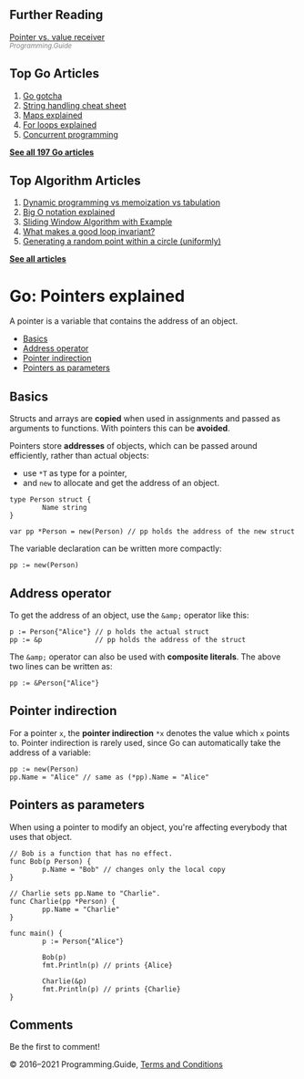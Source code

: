 



## Further Reading

[Pointer vs. value receiver](pointer-vs-value-receiver.html)  
<span style="color: grey; font-style: italic; font-size: smaller">Programming.Guide</span>

## Top Go Articles

1.  [Go gotcha](go-gotcha.html)
2.  [String handling cheat sheet](string-functions-reference-cheat-sheet.html)
3.  [Maps explained](maps-explained.html)
4.  [For loops explained](for-loop.html)
5.  [Concurrent programming](go-concurrency-tutorial.html)

[**See all 197 Go articles**](index.html)



## Top Algorithm Articles

1.  [Dynamic programming vs memoization vs tabulation](../dynamic-programming-vs-memoization-vs-tabulation.html)
2.  [Big O notation explained](../big-o-notation-explained.html)
3.  [Sliding Window Algorithm with Example](../sliding-window-example.html)
4.  [What makes a good loop invariant?](../what-makes-a-good-loop-invariant.html)
5.  [Generating a random point within a circle (uniformly)](../random-point-within-circle.html)

[**See all articles**](../index.html)

# Go: Pointers explained

A pointer is a vari­able that con­tains the address of an object.

- [Basics](pointers-explained.html#basics)
- [Address operator](pointers-explained.html#address-operator)
- [Pointer indirection](pointers-explained.html#pointer-indirection)
- [Pointers as parameters](pointers-explained.html#pointers-as-parameters)

## Basics

Structs and arrays are **copied** when used in assignments and passed as arguments to functions. With pointers this can be **avoided**.

Pointers store **addresses** of objects, which can be passed around efficiently, rather than actual objects:

- use `*T` as type for a pointer,
- and `new` to allocate and get the address of an object.

<!-- -->

    type Person struct {
            Name string
    }

    var pp *Person = new(Person) // pp holds the address of the new struct

The variable declaration can be written more compactly:

    pp := new(Person)

## Address operator

To get the address of an object, use the `&amp;` operator like this:

    p := Person{"Alice"} // p holds the actual struct
    pp := &p             // pp holds the address of the struct

The `&amp;` operator can also be used with **composite literals**. The above two lines can be written as:

    pp := &Person{"Alice"}

## Pointer indirection

For a pointer `x`, the **pointer indirection** `*x` denotes the value which `x` points to. Pointer indirection is rarely used, since Go can automatically take the address of a variable:

    pp := new(Person)
    pp.Name = "Alice" // same as (*pp).Name = "Alice"

## Pointers as parameters

When using a pointer to modify an object, you're affecting everybody that uses that object.

    // Bob is a function that has no effect.
    func Bob(p Person) {
            p.Name = "Bob" // changes only the local copy
    }

    // Charlie sets pp.Name to "Charlie".
    func Charlie(pp *Person) {
            pp.Name = "Charlie"
    }

    func main() {
            p := Person{"Alice"}

            Bob(p)
            fmt.Println(p) // prints {Alice}

            Charlie(&p)
            fmt.Println(p) // prints {Charlie}
    }

## Comments

Be the first to comment!

© 2016–2021 Programming.Guide, [Terms and Conditions](../terms-and-conditions.html)
